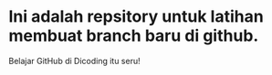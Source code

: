 # Ini adalah repsitory untuk latihan membuat branch baru di github.
Belajar GitHub di Dicoding itu seru!
